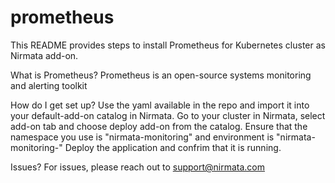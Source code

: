 # prometheus

This README provides steps to install Prometheus for Kubernetes cluster as Nirmata add-on.

What is  Prometheus?
Prometheus is an open-source systems monitoring and alerting toolkit
 
How do I get set up?
Use the yaml available in the repo and import it into your default-add-on catalog in Nirmata.
Go to your cluster in Nirmata, select add-on tab and choose deploy add-on from the catalog.
Ensure that the namespace you use is "nirmata-monitoring" and environment is "nirmata-monitoring-<cluster-name>"
Deploy the application and confrim that it is running. 

Issues?
For issues, please reach out to support@nirmata.com
